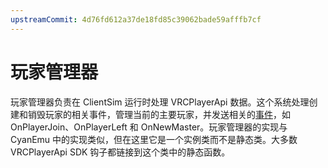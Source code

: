 ```yaml
---
upstreamCommit: 4d76fd612a37de18fd85c39062bade59afffb7cf
---
```


# 玩家管理器
玩家管理器负责在 ClientSim 运行时处理 VRCPlayerApi 数据。这个系统处理创建和销毁玩家的相关事件，管理当前的主要玩家，并发送相关的[事件](event-dispatcher.md)，如 OnPlayerJoin、OnPlayerLeft 和 OnNewMaster。玩家管理器的实现与 CyanEmu 中的实现类似，但在这里它是一个实例类而不是静态类。大多数 VRCPlayerApi SDK 钩子都链接到这个类中的静态函数。